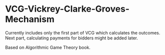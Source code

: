 # VCG-Vickrey-Clarke-Groves-Mechanism
Currently includes only the first part of VCG which calculates the outcomes. Next part, calculating payments for bidders might be added later. 

Based on Algorithmic Game Theory book. 

